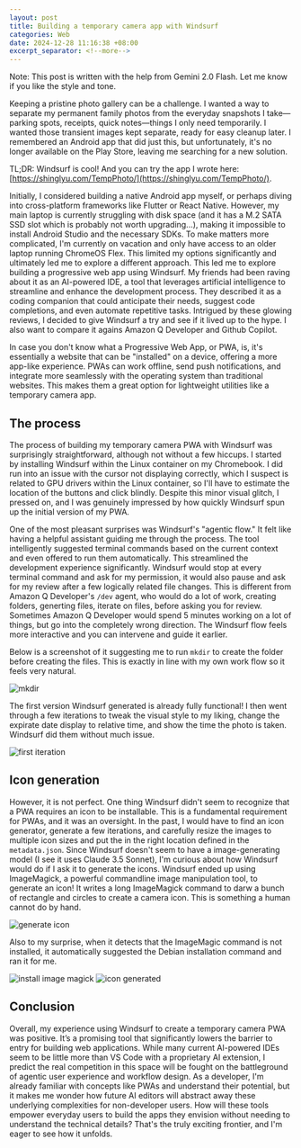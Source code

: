 ```yaml
---
layout: post
title: Building a temporary camera app with Windsurf
categories: Web
date: 2024-12-28 11:16:38 +08:00
excerpt_separator: <!--more-->
---
```

Note: This post is written with the help from Gemini 2.0 Flash. Let me know if you like the style and tone.

Keeping a pristine photo gallery can be a challenge. I wanted a way to separate my permanent family photos from the everyday snapshots I take—parking spots, receipts, quick notes—things I only need temporarily. I wanted those transient images kept separate, ready for easy cleanup later. I remembered an Android app that did just this, but unfortunately, it's no longer available on the Play Store, leaving me searching for a new solution.

TL;DR: Windsurf is cool! And you can try the app I wrote here: [https://shinglyu.com/TempPhoto/](https://shinglyu.com/TempPhoto/).
<!--more-->

Initially, I considered building a native Android app myself, or perhaps diving into cross-platform frameworks like Flutter or React Native. However, my main laptop is currently struggling with disk space (and it has a M.2 SATA SSD slot which is probably not worth upgrading...), making it impossible to install Android Studio and the necessary SDKs. To make matters more complicated, I'm currently on vacation and only have access to an older laptop running ChromeOS Flex. This limited my options significantly and ultimately led me to explore a different approach. This led me to explore building a progressive web app using Windsurf. My friends had been raving about it as an AI-powered IDE, a tool that leverages artificial intelligence to streamline and enhance the development process. They described it as a coding companion that could anticipate their needs, suggest code completions, and even automate repetitive tasks. Intrigued by these glowing reviews, I decided to give Windsurf a try and see if it lived up to the hype. I also want to compare it agains Amazon Q Developer and Github Copilot.

In case you don't know what a Progressive Web App, or PWA, is, it's essentially a website that can be "installed" on a device, offering a more app-like experience. PWAs can work offline, send push notifications, and integrate more seamlessly with the operating system than traditional websites. This makes them a great option for lightweight utilities like a temporary camera app. 

## The process

The process of building my temporary camera PWA with Windsurf was surprisingly straightforward, although not without a few hiccups. I started by installing Windsurf within the Linux container on my Chromebook. I did run into an issue with the cursor not displaying correctly, which I suspect is related to GPU drivers within the Linux container, so I'll have to estimate the location of the buttons and click blindly. Despite this minor visual glitch, I pressed on, and I was genuinely impressed by how quickly Windsurf spun up the initial version of my PWA.

One of the most pleasant surprises was Windsurf's "agentic flow." It felt like having a helpful assistant guiding me through the process. The tool intelligently suggested terminal commands based on the current context and even offered to run them automatically. This streamlined the development experience significantly. Windsurf would stop at every terminal command and ask for my permission, it would also pause and ask for my review after a few logically related file changes. This is different from Amazon Q Developer's `/dev` agent, who would do a lot of work, creating folders, generting files, iterate on files, before asking you for review. Sometimes Amazon Q Developer would spend 5 minutes working on a lot of things, but go into the completely wrong direction. The Windsurf flow feels more interactive and you can intervene and guide it earlier.

Below is a screenshot of it suggesting me to run `mkdir` to create the folder before creating the files. This is exactly in line with my own work flow so it feels very natural. 

![mkdir]({{site_url}}/blog_assets/windsurf_tempphoto/mkdir.png)

The first version Windsurf generated is already fully functional! I then went through a few iterations to tweak the visual style to my liking, change the expirate date display to relative time, and show the time the photo is taken. Windsurf did them without much issue. 

![first iteration]({{site_url}}/blog_assets/windsurf_tempphoto/first-iteration.png)

## Icon generation

However, it is not perfect. One thing Windsurf didn't seem to recognize that a PWA requires an icon to be installable. This is a fundamental requirement for PWAs, and it was an oversight. In the past, I would have to find an icon generator, generate a few iterations, and carefully resize the images to multiple icon sizes and put the in the right location defined in the `metadata.json`. Since Windsurf doesn't seem to have a image-generating model (I see it uses Claude 3.5 Sonnet), I'm curious about how Windsurf would do if I ask it to generate the icons. Windsurf ended up using ImageMagick, a powerful commandline image manipulation tool, to generate an icon! It writes a long ImageMagick command to darw a bunch of rectangle and circles to create a camera icon. This is something a human cannot do by hand. 

![generate icon]({{site_url}}/blog_assets/windsurf_tempphoto/generate-icon.png)

Also to my surprise, when it detects that the ImageMagic command is not installed, it automatically suggested the Debian installation command and ran it for me. 

![install image magick]({{site_url}}/blog_assets/windsurf_tempphoto/install-image-magick.png)
![icon generated]({{site_url}}/blog_assets/windsurf_tempphoto/icon-generated.png)

## Conclusion

Overall, my experience using Windsurf to create a temporary camera PWA was positive. It’s a promising tool that significantly lowers the barrier to entry for building web applications. While many current AI-powered IDEs seem to be little more than VS Code with a proprietary AI extension, I predict the real competition in this space will be fought on the battleground of agentic user experience and workflow design. As a developer, I'm already familiar with concepts like PWAs and understand their potential, but it makes me wonder how future AI editors will abstract away these underlying complexities for non-developer users. How will these tools empower everyday users to build the apps they envision without needing to understand the technical details? That's the truly exciting frontier, and I'm eager to see how it unfolds.



